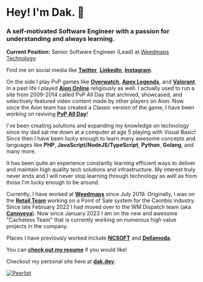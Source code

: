 # Hey! I'm Dak. 👋
### A self-motivated Software Engineer with a passion for understanding and always learning.

**Current Position:** Senior Software Engineer (Lead) at [Weedmaps Technology](https://weedmaps.com).

Find me on social media like **[Twitter](https://twitter.com/dakdevs)**, **[LinkedIn](https://linkedin.com/in/dwashbrook)**, **[Instagram](https://www.instagram.com/dakdevs/)**.

On the side I play PvP games like **[Overwatch](https://playoverwatch.com/en-us/)**, **[Apex Legends](https://www.ea.com/games/apex-legends)**, and **[Valorant](https://playvalorant.com/en-us/)**. In a past life I played **[Aion Online](https://www.aiononline.com/)** religiously as well. I actually used to run a site from 2009-2014 called PvP All Day that archived, showcased, and selectively featured video content made by other players on Aion. Now since the Aion team has created a Classic version of the game, I have been working on reviving **[PvP All Day](https://pvpallday.com)**!

I've been creating solutions and expanding my knowledge on technology since my dad sat me down at a computer at age 5 playing with Visual Basic! Since then I have been lucky enough to learn many awesome concepts and languages like **PHP**, **JavaScript/NodeJS/TypeScript**, **Python**, **Golang**, and many more.

It has been quite an experience constantly learning efficient ways to deliver and maintain high quality tech solutions and infrastructure. My interest truly never ends and I will never stop learning through technology as well as from those I'm lucky enough to be around.

Currently, I have worked at **[Weedmaps](https://weedmaps.com)** since July 2019. Originally, I was on the **[Retail Team](https://weedmaps.com/business/retail/)** working on a Point of Sale system for the Cannbis industry. Since late February 2022 I had moved over to the WM Dispatch team (aka **[Cannveya](https://www.cannveya.com)**). Now since January 2023 I am on the new and awesome "Cacheless Team" that is currently working on numerous high value projects in the company.

Places I have previously worked include **[NCSOFT](https://ncsoft.com)** and **[Dellamoda](https://dellamoda.com)**.

You can **[check out my resume](http://cdn.dak.dev/Dak_Washbrook_Resume.pdf)** if you would like!

Checkout my personal site here at **[dak.dev](https://dak.dev)**.

[![Peerlist](https://github-readme-badge.peerlist.io/api/dakdevs?style=for-the-badge)](https://peerlist.io/dakdevs)
